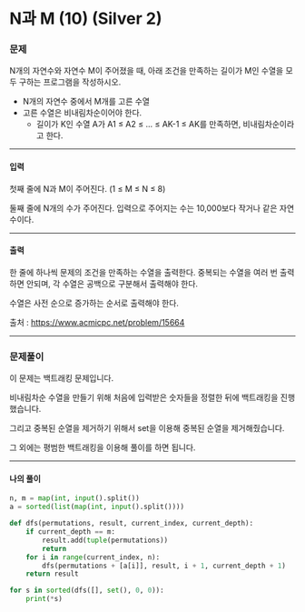 # N과 M (10) (Silver 2)

### 문제

N개의 자연수와 자연수 M이 주어졌을 때, 아래 조건을 만족하는 길이가 M인 수열을 모두 구하는 프로그램을 작성하시오.

* N개의 자연수 중에서 M개를 고른 수열
* 고른 수열은 비내림차순이어야 한다.
  * 길이가 K인 수열 A가 A1 ≤ A2 ≤ ... ≤ AK-1 ≤ AK를 만족하면, 비내림차순이라고 한다.

---

#### 입력

첫째 줄에 N과 M이 주어진다. (1 ≤ M ≤ N ≤ 8)

둘째 줄에 N개의 수가 주어진다. 입력으로 주어지는 수는 10,000보다 작거나 같은 자연수이다.

---

#### 출력

한 줄에 하나씩 문제의 조건을 만족하는 수열을 출력한다. 중복되는 수열을 여러 번 출력하면 안되며, 각 수열은 공백으로 구분해서 출력해야 한다.

수열은 사전 순으로 증가하는 순서로 출력해야 한다.

출처 : https://www.acmicpc.net/problem/15664

---

### 문제풀이

이 문제는 백트래킹 문제입니다.

비내림차순 수열을 만들기 위해 처음에 입력받은 숫자들을 정렬한 뒤에 백트래킹을 진행했습니다.

그리고 중복된 순열을 제거하기 위해서 set을 이용해 중복된 순열을 제거해줬습니다.

그 외에는 평범한 백트래킹을 이용해 풀이를 하면 됩니다.

---

#### 나의 풀이

~~~python
n, m = map(int, input().split())
a = sorted(list(map(int, input().split())))

def dfs(permutations, result, current_index, current_depth):
    if current_depth == m:
        result.add(tuple(permutations))
        return
    for i in range(current_index, n):
        dfs(permutations + [a[i]], result, i + 1, current_depth + 1)
    return result

for s in sorted(dfs([], set(), 0, 0)):
    print(*s)
~~~

